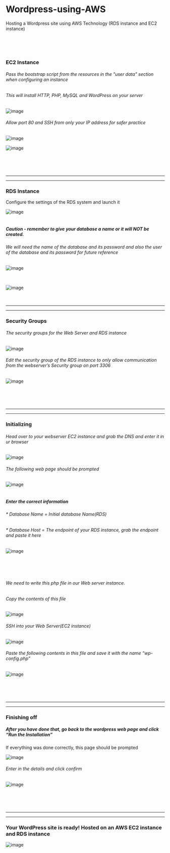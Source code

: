 # Wordpress-using-AWS
Hosting a Wordpress site using AWS Technology (RDS instance and EC2 instance)

</br></br></br>
### EC2 Instance
###### Pass the bootstrap script from the resources in the "user data" section when configuring an instance
###### This will install HTTP, PHP, MySQL and WordPress on your server 
![image](https://user-images.githubusercontent.com/52587103/75938983-12468a80-5e57-11ea-8aae-15358ad7a3d9.png)
</br>
###### Allow port 80 and SSH from only your IP address for safer practice 
![image](https://user-images.githubusercontent.com/52587103/75942023-53429d00-5e5f-11ea-8291-7d4e15e5323b.png)

![image](https://user-images.githubusercontent.com/52587103/75942028-576eba80-5e5f-11ea-8c00-2e5ddf58a523.png)

</br></br></br>
________________________________________________________________________________________________________________________________________
________________________________________________________________________________________________________________________________________
### RDS Instance
Configure the settings of the RDS system and launch it 

![image](https://user-images.githubusercontent.com/52587103/75939077-402bcf00-5e57-11ea-86ef-bcf9ee009521.png)
</br></br>

##### Caution - remember to give your database a name or it will NOT be created. 
###### We will need the name of the database and its password and also the user of the database and its password for future reference
![image](https://user-images.githubusercontent.com/52587103/75941189-052c9a00-5e5d-11ea-9b4e-ceafe5c3f2e8.png)

</br>

![image](https://user-images.githubusercontent.com/52587103/75941801-9e0fe500-5e5e-11ea-9338-d1c0e2771738.png)
</br></br></br>

________________________________________________________________________________________________________________________________________
________________________________________________________________________________________________________________________________________


### Security Groups
###### The security groups for the Web Server and RDS instance
![image](https://user-images.githubusercontent.com/52587103/75942036-5d649b80-5e5f-11ea-8fd3-aff8deca04db.png)



###### Edit the security group of the RDS instance to only allow communication from the webserver’s Security group on port 3306
![image](https://user-images.githubusercontent.com/52587103/75942052-6bb2b780-5e5f-11ea-90e3-5121e7d462b6.png)

</br></br></br>
________________________________________________________________________________________________________________________________________
________________________________________________________________________________________________________________________________________
### Initializing

###### Head over to your webserver EC2 instance and grab the DNS and enter it in ur browser
![image](https://user-images.githubusercontent.com/52587103/75942068-72d9c580-5e5f-11ea-91f5-8d142a54bf74.png)


###### The following web page should be prompted


![image](https://user-images.githubusercontent.com/52587103/75941219-12e21f80-5e5d-11ea-870f-49d283ea86ce.png) </br></br>

##### Enter the correct information 
###### * Database Name = Initial database Name(RDS)
###### * Database Host = The endpoint of your RDS instance, grab the endpoint and paste it here
![image](https://user-images.githubusercontent.com/52587103/75941225-170e3d00-5e5d-11ea-8fde-98d60ce72eed.png)

</br></br></br>


###### We need to write this php file in our Web server instance. 
###### Copy the contents of this file

![image](https://user-images.githubusercontent.com/52587103/75941233-1b3a5a80-5e5d-11ea-8f50-4b7eb308ae15.png)</br>


###### SSH into your Web Server(EC2 instance)
![image](https://user-images.githubusercontent.com/52587103/75939213-93058680-5e57-11ea-851c-a063b4669a58.png)</br>

###### Paste the following contents in this file and save it with the name “wp-config.php”

![image](https://user-images.githubusercontent.com/52587103/75939230-9ac52b00-5e57-11ea-9878-bf10fe11be95.png)

</br></br></br>
________________________________________________________________________________________________________________________________________
________________________________________________________________________________________________________________________________________
### Finishing off

##### After you have done that, go back to the wordpress web page and click “Run the Installation”
If everything was done correctly, this page should be prompted 

![image](https://user-images.githubusercontent.com/52587103/75941246-21303b80-5e5d-11ea-9327-55177fe4bc4c.png)




###### Enter in the details and click confirm
![image](https://user-images.githubusercontent.com/52587103/75941255-255c5900-5e5d-11ea-8d02-47a6c37058d5.png)

</br></br></br>
________________________________________________________________________________________________________________________________________
________________________________________________________________________________________________________________________________________
### Your WordPress site is ready! Hosted on an AWS EC2 instance and RDS instance
![image](https://user-images.githubusercontent.com/52587103/75942079-7a996a00-5e5f-11ea-85bb-37b63552d50e.png)















